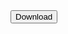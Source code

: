 <form>
<form action="https://appopener.com/yt/cw6gsason">
    <input type="submit" value="Download" />
</form>
